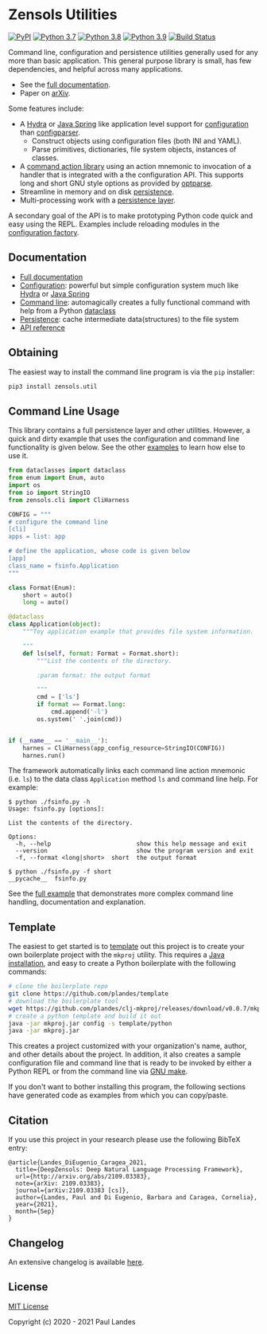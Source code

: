 # Zensols Utilities

[![PyPI][pypi-badge]][pypi-link]
[![Python 3.7][python37-badge]][python37-link]
[![Python 3.8][python38-badge]][python38-link]
[![Python 3.9][python39-badge]][python39-link]
[![Build Status][build-badge]][build-link]

Command line, configuration and persistence utilities generally used for any
more than basic application.  This general purpose library is small, has few
dependencies, and helpful across many applications.

* See the [full documentation].
* Paper on [arXiv](http://arxiv.org/abs/2109.03383).

Some features include:

* A [Hydra] or [Java Spring] like application level support for [configuration]
  than [configparser].
  * Construct objects using configuration files (both INI and YAML).
  * Parse primitives, dictionaries, file system objects, instances of classes.
* A [command action library] using an action mnemonic to invocation of a
  handler that is integrated with a the configuration API.  This supports long
  and short GNU style options as provided by [optparse].
* Streamline in memory and on disk [persistence](doc/persist.md).
* Multi-processing work with a [persistence layer](doc/persist.md).

A secondary goal of the API is to make prototyping Python code quick and easy
using the REPL.  Examples include reloading modules in the [configuration
factory](doc/config.md).


## Documentation

* [Full documentation](https://plandes.github.io/util/)
* [Configuration](https://plandes.github.io/util/doc/config.html): powerful but
  simple configuration system much like [Hydra] or [Java Spring]
* [Command line](https://plandes.github.io/util/doc/command-line.html):
  automagically creates a fully functional command with help from a Python
  [dataclass](https://docs.python.org/3/library/dataclasses.html)
* [Persistence](https://plandes.github.io/util/doc/persist.html): cache
  intermediate data(structures) to the file system
* [API reference](https://plandes.github.io/install/api.html)


## Obtaining

The easiest way to install the command line program is via the `pip` installer:
```bash
pip3 install zensols.util
```


## Command Line Usage

This library contains a full persistence layer and other utilities.  However, a
quick and dirty example that uses the configuration and command line
functionality is given below.  See the other [examples] to learn how else to
use it.

```python
from dataclasses import dataclass
from enum import Enum, auto
import os
from io import StringIO
from zensols.cli import CliHarness

CONFIG = """
# configure the command line
[cli]
apps = list: app

# define the application, whose code is given below
[app]
class_name = fsinfo.Application
"""

class Format(Enum):
    short = auto()
    long = auto()

@dataclass
class Application(object):
    """Toy application example that provides file system information.

    """
    def ls(self, format: Format = Format.short):
        """List the contents of the directory.

        :param format: the output format

        """
        cmd = ['ls']
        if format == Format.long:
            cmd.append('-l')
        os.system(' '.join(cmd))


if (__name__ == '__main__'):
    harnes = CliHarness(app_config_resource=StringIO(CONFIG))
    harnes.run()
```

The framework automatically links each command line action mnemonic (i.e. `ls`)
to the data class `Application` method `ls` and command line help.  For
example:
```shell
$ python ./fsinfo.py -h
Usage: fsinfo.py [options]:

List the contents of the directory.

Options:
  -h, --help                        show this help message and exit
  --version                         show the program version and exit
  -f, --format <long|short>  short  the output format

$ python ./fsinfo.py -f short
__pycache__  fsinfo.py
```

See the [full example] that demonstrates more complex command line handling,
documentation and explanation.


## Template

The easiest to get started is to [template] out this project is to create your
own boilerplate project with the `mkproj` utility.  This requires a [Java
installation], and easy to create a Python boilerplate with the following
commands:

```bash
# clone the boilerplate repo
git clone https://github.com/plandes/template
# download the boilerplate tool
wget https://github.com/plandes/clj-mkproj/releases/download/v0.0.7/mkproj.jar
# create a python template and build it out
java -jar mkproj.jar config -s template/python
java -jar mkproj.jar
```

This creates a project customized with your organization's name, author, and
other details about the project.  In addition, it also creates a sample
configuration file and command line that is ready to be invoked by either a
Python REPL or from the command line via [GNU make].

If you don't want to bother installing this program, the following sections
have generated code as examples from which you can copy/paste.


## Citation

If you use this project in your research please use the following BibTeX entry:
```
@article{Landes_DiEugenio_Caragea_2021,
  title={DeepZensols: Deep Natural Language Processing Framework},
  url={http://arxiv.org/abs/2109.03383},
  note={arXiv: 2109.03383},
  journal={arXiv:2109.03383 [cs]},
  author={Landes, Paul and Di Eugenio, Barbara and Caragea, Cornelia},
  year={2021},
  month={Sep}
}
```


## Changelog

An extensive changelog is available [here](CHANGELOG.md).


## License

[MIT License](LICENSE.md)

Copyright (c) 2020 - 2021 Paul Landes


<!-- links -->
[pypi]: https://pypi.org/project/zensols.util/
[pypi-link]: https://pypi.python.org/pypi/zensols.util
[pypi-badge]: https://img.shields.io/pypi/v/zensols.util.svg
[python37-badge]: https://img.shields.io/badge/python-3.7-blue.svg
[python37-link]: https://www.python.org/downloads/release/python-370
[python38-badge]: https://img.shields.io/badge/python-3.8-blue.svg
[python38-link]: https://www.python.org/downloads/release/python-380
[python39-badge]: https://img.shields.io/badge/python-3.9-blue.svg
[python39-link]: https://www.python.org/downloads/release/python-390
[build-badge]: https://github.com/plandes/util/workflows/CI/badge.svg
[build-link]: https://github.com/plandes/util/actions

[Java Spring]: https://spring.io
[Hydra]: https://github.com/facebookresearch/hydra
[Java installation]: https://java.com/en/download/

[full documentation]: https://plandes.github.io/util/
[template]: https://github.com/plandes/template
[GNU make]: https://www.gnu.org/software/make/
[configparser]: https://docs.python.org/3/library/configparser.html
[optparse]: https://docs.python.org/3/library/optparse.html

[command action library]: doc/command-line.md
[configuration]: doc/config.md

[full example]: https://github.com/plandes/util/blob/master/example/app/fsinfo.py
[examples]: https://github.com/plandes/util/blob/master/example
